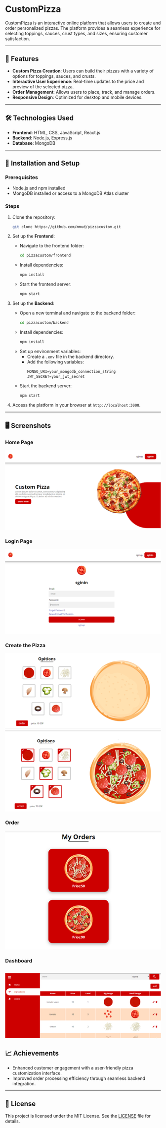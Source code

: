 
# CustomPizza

CustomPizza is an interactive online platform that allows users to create and order personalized pizzas. The platform provides a seamless experience for selecting toppings, sauces, crust types, and sizes, ensuring customer satisfaction.

---

## 🌟 Features
- **Custom Pizza Creation**: Users can build their pizzas with a variety of options for toppings, sauces, and crusts.
- **Interactive User Experience**: Real-time updates to the price and preview of the selected pizza.
- **Order Management**: Allows users to place, track, and manage orders.
- **Responsive Design**: Optimized for desktop and mobile devices.

---

## 🛠️ Technologies Used
- **Frontend**: HTML, CSS, JavaScript, React.js
- **Backend**: Node.js, Express.js
- **Database**: MongoDB

---

## 🚀 Installation and Setup

### Prerequisites
- Node.js and npm installed
- MongoDB installed or access to a MongoDB Atlas cluster

### Steps
1. Clone the repository:
   ```bash
   git clone https://github.com/mmud/pizzacustom.git
   ```

2. Set up the **Frontend**:
   - Navigate to the frontend folder:
     ```bash
     cd pizzacustom/frontend
     ```
   - Install dependencies:
     ```bash
     npm install
     ```
   - Start the frontend server:
     ```bash
     npm start
     ```

3. Set up the **Backend**:
   - Open a new terminal and navigate to the backend folder:
     ```bash
     cd pizzacustom/backend
     ```
   - Install dependencies:
     ```bash
     npm install
     ```
   - Set up environment variables:
     - Create a `.env` file in the backend directory.
     - Add the following variables:
       ```
       MONGO_URI=your_mongodb_connection_string
       JWT_SECRET=your_jwt_secret
       ```
   - Start the backend server:
     ```bash
     npm start
     ```

4. Access the platform in your browser at `http://localhost:3000`.

---

## 🖥️ Screenshots

### Home Page
![Pizza Builder](images/home.png)

### Login Page
![Pizza Builder](images/login.png)

### Create the Pizza
![Pizza Builder](images/create1.png)
![Pizza Builder](images/create2.png)

### Order
![Pizza Builder](images/orders.png)

### Dashboard
![Pizza Builder](images/dashboard.png)
---

## 📈 Achievements
- Enhanced customer engagement with a user-friendly pizza customization interface.
- Improved order processing efficiency through seamless backend integration.

---

## 📄 License
This project is licensed under the MIT License. See the [LICENSE](LICENSE) file for details.